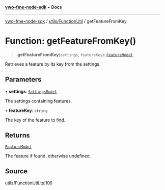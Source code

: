 [**vwo-fme-node-sdk**](../../../README.md) • **Docs**

---

[vwo-fme-node-sdk](../../../modules.md) / [utils/FunctionUtil](../README.md) / getFeatureFromKey

# Function: getFeatureFromKey()

> **getFeatureFromKey**(`settings`, `featureKey`): [`FeatureModel`](../../../models/campaign/FeatureModel/classes/FeatureModel.md)

Retrieves a feature by its key from the settings.

## Parameters

• **settings**: [`SettingsModel`](../../../models/settings/SettingsModel/classes/SettingsModel.md)

The settings containing features.

• **featureKey**: `string`

The key of the feature to find.

## Returns

[`FeatureModel`](../../../models/campaign/FeatureModel/classes/FeatureModel.md)

The feature if found, otherwise undefined.

## Source

utils/FunctionUtil.ts:109
